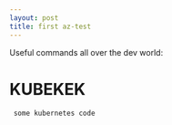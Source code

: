 ```yaml
---
layout: post
title: first az-test
---
```

Useful commands all over the dev world:

<h1>KUBEKEK</h1>

<code> some kubernetes code </code>

